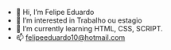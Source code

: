 - 👋 Hi, I’m Felipe Eduardo
- 👀 I’m interested in Trabalho ou estagio 
- 🌱 I’m currently learning HTML, CSS, SCRIPT.
- 📫 felipeeduardo10@hotmail.com

<!---
felipeeduardosilva/felipeeduardosilva is a ✨ special ✨ repository because its `README.md` (this file) appears on your GitHub profile.
You can click the Preview link to take a look at your changes.
--->
